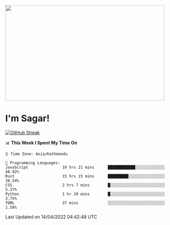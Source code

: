 
<img src="https://media.giphy.com/media/3ornk57KwDXf81rjWM/giphy.gif" width="500" height="300" frameBorder="0" class="giphy-embed" allowFullScreen></img>

#   I'm Sagar!
[![GitHub Streak](https://github-readme-streak-stats.herokuapp.com/?user=sgr2848)](https://git.io/streak-stats)
<!--START_SECTION:waka-->
📊 **This Week I Spent My Time On** 

```text
⌚︎ Time Zone: Asia/Kathmandu

💬 Programming Languages: 
JavaScript               19 hrs 21 mins      ████████████░░░░░░░░░░░░░   48.92% 
Rust                     15 hrs 15 mins      █████████░░░░░░░░░░░░░░░░   38.54% 
CSS                      2 hrs 7 mins        █░░░░░░░░░░░░░░░░░░░░░░░░   5.37% 
Python                   1 hr 29 mins        █░░░░░░░░░░░░░░░░░░░░░░░░   3.75% 
TOML                     37 mins             ░░░░░░░░░░░░░░░░░░░░░░░░░   1.58%

```


 Last Updated on 14/04/2022 04:42:48 UTC
<!--END_SECTION:waka-->
